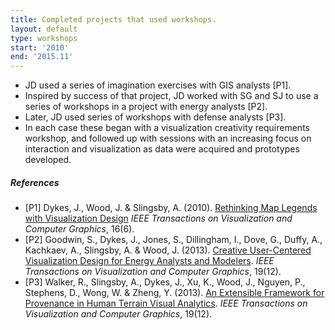 ```yaml
---
title: Completed projects that used workshops.
layout: default
type: workshops
start: '2010'
end: '2015.11'
---
```

  - JD used a series of imagination exercises with GIS analysts [P1].
  - Inspired by success of that project, JD worked with SG and SJ to use a series of workshops in a project with energy analysts [P2].
  - Later, JD used series of workshops with defense analysts [P3].
  - In each case these began with a visualization creativity requirements workshop, and followed up with sessions with an increasing focus on interaction and visualization as data were acquired and prototypes developed.

##### References
  - [P1] Dykes, J., Wood, J. & Slingsby, A. (2010). [Rethinking Map Legends with Visualization Design] _IEEE Transactions on Visualization and Computer Graphics_, 16(6).
  - [P2] Goodwin, S., Dykes, J., Jones, S., Dillingham, I., Dove, G., Duffy, A., Kachkaev, A., Slingsby, A. & Wood, J. (2013). [Creative User-Centered Visualization Design for Energy Analysts and Modelers]. _IEEE Transactions on Visualization and Computer Graphics_, 19(12).
  - [P3] Walker, R., Slingsby, A., Dykes, J., Xu, K., Wood, J., Nguyen, P., Stephens, D., Wong, W. & Zheng, Y. (2013). [An Extensible Framework for Provenance in Human Terrain Visual Analytics]. _IEEE Transactions on Visualization and Computer Graphics_, 19(12).


[Rethinking Map Legends with Visualization Design]: http://openaccess.city.ac.uk/178/ "Rethinking Map Legends with Visualization Design"

[Creative User-Centered Visualization Design for Energy Analysts and Modelers]: http://openaccess.city.ac.uk/2618/ "Creative User-Centered Visualization Design for Energy Analysts and Modelers"

[An Extensible Framework for Provenance in Human Terrain Visual Analytics]: http://openaccess.city.ac.uk/2619/ "An Extensible Framework for Provenance in Human Terrain Visual Analytics"
